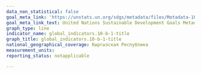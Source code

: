 ```yaml
---
data_non_statistical: false
goal_meta_link: 'https://unstats.un.org/sdgs/metadata/files/Metadata-10-0B-01.pdf '
goal_meta_link_text: United Nations Sustainable Development Goals Metadata (PDF 202 KB)
graph_type: line
indicator_name: global_indicators.10-b-1-title
graph_title: global_indicators.10-b-1-title
national_geographical_coverage: Кыргызская Республика
measurement_units: 
reporting_status: notapplicable

---
```

